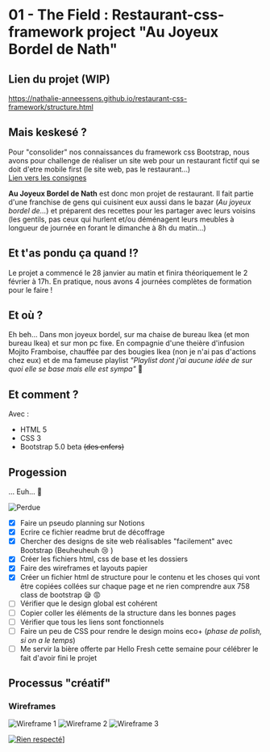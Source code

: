# 01 - The Field : Restaurant-css-framework project "Au Joyeux Bordel de Nath"
## Lien du projet (WIP)
https://nathalie-anneessens.github.io/restaurant-css-framework/structure.html
## Mais keskesé ? 
Pour "consolider" nos connaissances du framework css Bootstrap, nous  avons pour challenge de réaliser un site web pour un restaurant fictif qui se doit d'etre mobile first (le site web, pas le restaurant...)  
[Lien vers les consignes](https://github.com/becodeorg/BXL-Swartz-4-27/blob/master/1.The-Field/6.Bootstrap/restaurant.adoc)

**Au Joyeux Bordel de Nath** est donc mon projet de restaurant. Il fait partie d'une franchise de gens qui cuisinent eux aussi dans le bazar (*Au joyeux bordel de...*) et préparent des recettes pour les partager avec leurs voisins (les gentils, pas ceux qui hurlent et/ou déménagent leurs meubles à longueur de journée en forant le dimanche à 8h du matin...)

## Et t'as pondu ça quand !? 
Le projet a commencé le 28 janvier au matin et finira théoriquement le 2 février à 17h. En pratique, nous avons 4 journées complètes de formation pour le faire ! 

## Et où ? 
Eh beh... Dans mon joyeux bordel, sur ma chaise de bureau Ikea (et mon bureau Ikea) et sur mon pc fixe. En compagnie d'une theière d'infusion Mojito Framboise, chauffée par des bougies Ikea (non je n'ai pas d'actions chez eux) et de ma fameuse playlist *"Playlist dont j'ai aucune idée de sur quoi elle se base mais elle est sympa"* :metal:

## Et comment ?
Avec :
- HTML 5
- CSS 3
- Bootstrap 5.0 beta <del>(des enfers)</del>

## Progession 
... Euh... :thinking:  

![Perdue](https://media1.tenor.com/images/1a93e2c389f13e7dc15e3b5481225f4d/tenor.gif?itemid=5489926)
- [x] Faire un pseudo planning sur Notions
- [x] Ecrire ce fichier readme brut de décoffrage
- [x] Chercher des designs de site web réalisables "facilement" avec Bootstrap (Beuheuheuh :cry: )
- [x] Créer les fichiers html, css de base et les dossiers
- [x] Faire des wireframes et layouts papier
- [x] Créer un fichier html de structure pour le contenu et les choses qui vont être copiées collées sur chaque page et ne rien comprendre aux 758 class de bootstrap :sleepy: :rage:
- [ ] Vérifier que le design global est cohérent
- [ ] Copier coller les éléments de la structure dans les bonnes pages
- [ ] Vérifier que tous les liens sont fonctionnels
- [ ] Faire un peu de CSS pour rendre le design moins eco+ (*phase de polish, si on a le temps*)
- [ ] Me servir la bière offerte par Hello Fresh cette semaine pour célébrer le fait d'avoir fini le projet 
## Processus "créatif"
### Wireframes
![Wireframe 1](references/wireframes01.jpg)
![Wireframe 2](references/wireframes02.jpg)
![Wireframe 3](references/wireframes03.jpg)

[![Rien respecté](references/rien-respecte.jpg)](https://www.youtube.com/watch?v=4GiMLIjbq5Q)]


 